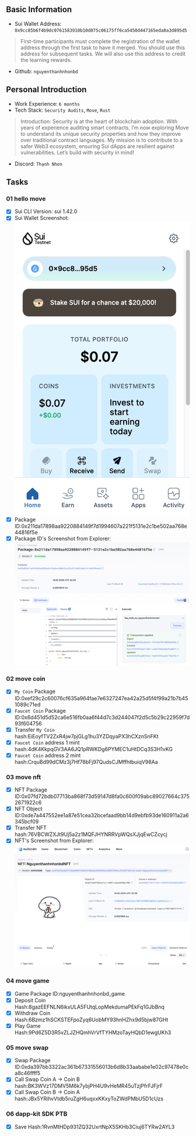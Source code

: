 ## Basic Information
- Sui Wallet Address: `0x9cc85b6f4b9dc0761583910b10d075c06175ff6ca5450d447165eda8a3d895d5`
> First-time participants must complete the registration of the wallet address through the first task to have it merged. You should use this address for subsequent tasks. We will also use this address to credit the learning rewards.
- Github: `nguyenthanhnhonbd`

## Personal Introduction
- Work Experience: `6 months`
- Tech Stack: `Security Audits`, `Move`, `Rust`
> Introduction: Security is at the heart of blockchain adoption. With years of experience auditing smart contracts, I’m now exploring Move to understand its unique security properties and how they improve over traditional contract languages. My mission is to contribute to a safer Web3 ecosystem, ensuring Sui dApps are resilient against vulnerabilities. Let’s build with security in mind!
- Discord: `Thạnh Nhơn`

## Tasks

### 01 hello move
- [x] Sui CLI Version: sui 1.42.0
- [x] Sui Wallet Screenshot: ![](images/sui_wallet.png)
- [x] Package ID:0x211da17898aa9220884149f7d1994607a221f5131e2c1be502aa768e44816f5e
- [x] Package ID's Screenshot from Explorer: ![](images/packageid.png)

### 02 move coin
- [x] `My Coin` Package ID:0xef29c2c60076cf635a964fae7e6327247ea42a25d5f4f99a21b7b451089c71ed
- [x] `Faucet Coin` Package ID:0x6d451d5d52ca6e516fb0aa6f44d7c3d244047f2d5c5b29c22959f7d93f604756
- [x] Transfer `My Coin` hash:EiEoyfTV2ZxR4jw7pjGLg1hu3YZDqyaPX3hCXznSnFKt
- [x] `Faucet Coin` address 1 mint hash:4dK4KkpqGV3AA6JQ1pRWKDg6PYMEC1uHtDCq3S3H1vKG
- [x] `Faucet Coin` address 2 mint hash:CrquBd99dCMz3j7Hf78bFj97QudsCJMffhtbuiqV98Aa

### 03 move nft
- [x] NFT Package ID:0x07fd72bdb07713ba868f73d59147d8fa0c600f09abc89027664c3752671922c6
- [x] NFT Object ID:0xde7a447552ee1a87e51cea32bcefaad9bb14d9ebfb93de160911a2a6345bcf09
- [x] Transfer NFT hash:76VBCWZXJt9Uj5a2z1MQFJHYNRRVpWQsXJjqEwCZcycj
- [x] NFT's Screenshot from Explorer: ![](images/nft.png)

### 04 move game
- [x] Game Package ID:nguyenthanhnhonbd_game
- [x] Deposit Coin Hash:8gazEEFNLN6ikxULA5FUtqLopMekdumaPEkFq1GJbBnq
- [x] Withdraw Coin Hash:6Bzmz1hSCKSTEFpoZyq6UobMY93hnHZhx9d5bjw87GHt
- [x] Play Game Hash:9Pd6Z5D3R5vZLJZHQmhVrVfTYHMzoTayHQbD1ewgUKh3

### 05 move swap
- [x] Swap Package ID:0xda397bb3322ac361b67331556013b6d8b33aababe1e02c97478e0ca8c46ffff5
- [x] Call Swap Coin A -> Coin B hash:BK3WVz17DMV5M6k7ybjPH4U9vHeMR45uTzjPfrFJFjrF
- [x] Call Swap Coin B -> Coin A hash:JBx5YRihvVtdb5ruZgH6uqxxKKxyToZWdPMbU5D1cUzs

### 06 dapp-kit SDK PTB
- [x] Save Hash:1RvnMtHDp931ZQ32UxrtNpX5SKHb3Ciuj6TYRw2AYL3
